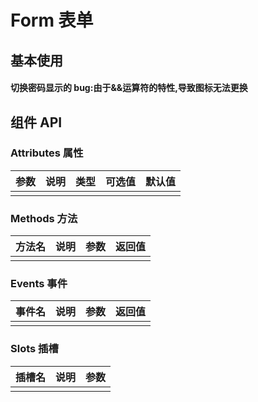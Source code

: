 # Form 表单

## 基本使用

#### 切换密码显示的 bug:由于&&运算符的特性,导致图标无法更换

<preview path="../demos/form/form-1.vue" title="基本使用" description=" "></preview>

## 组件 API

### Attributes 属性

| 参数 | 说明 | 类型 | 可选值 | 默认值 |
| ---- | ---- | ---- | ------ | ------ |
|      |      |      |        |        |

### Methods 方法

| 方法名 | 说明 | 参数 | 返回值 |
| ------ | ---- | ---- | ------ |
|        |      |      |        |

### Events 事件

| 事件名 | 说明 | 参数 | 返回值 |
| ------ | ---- | ---- | ------ |
|        |      |      |        |

### Slots 插槽

| 插槽名 | 说明 | 参数 |
| ------ | ---- | ---- |
|        |      |      |
